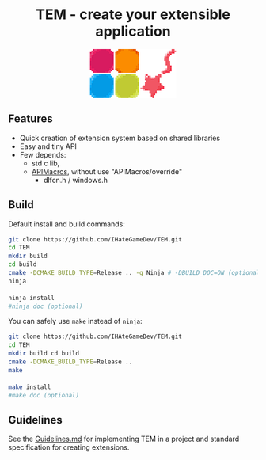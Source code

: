 <div align="center">

# TEM - create your extensible application

</div>

<div align="center">
  <img align="center" src="./logo.webp" alt="Logo" />
</div>

## Features
- Quick creation of extension system based on shared libraries
- Easy and tiny API
- Few depends:
  - std c lib,
  - [APIMacros](https://github.com/IHateGameDev/APIMacros), without use "APIMacros/override"
    - dlfcn.h / windows.h

## Build
Default install and build commands:
```bash
git clone https://github.com/IHateGameDev/TEM.git
cd TEM
mkdir build
cd build
cmake -DCMAKE_BUILD_TYPE=Release .. -g Ninja # -DBUILD_DOC=ON (optional)
ninja

ninja install
#ninja doc (optional)
```

You can safely use `make` instead of `ninja`:
```bash
git clone https://github.com/IHAteGameDev/TEM.git
cd TEM
mkdir build cd build
cmake -DCMAKE_BUILD_TYPE=Release ..
make

make install
#make doc (optional)
```

## Guidelines
See the [Guidelines.md](./Guidelines.md) for implementing TEM in a project and standard specification for creating extensions.
